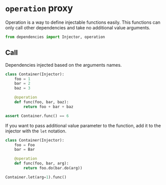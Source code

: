 # `operation` proxy

Operation is a way to define injectable functions easily. This functions
can only call other dependencies and take no additional value arguments.

```python
from dependencies import Injector, operation
```

## Call

Dependencies injected based on the arguments names.

```python
class Container(Injector):
    foo = 1
    bar = 2
    baz = 3

    @operation
    def func(foo, bar, baz):
        return foo + bar + baz

assert Container.func() == 6
```

If you want to pass additional value parameter to the function, add it
to the injector with the `let` notation.

```python
class Container(Injector):
    foo = Foo
    bar = Bar

    @operation
    def func(foo, bar, arg):
        return foo.do(bar.do(arg))

Container.let(arg=1).func()
```
